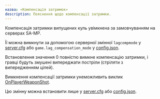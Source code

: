 ```yaml
---
назва: «Компенсація затримок»
description: Пояснення щодо компенсації затримки.
---
```


Компенсація затримки випущених куль увімкнена за замовчуванням на серверах SA-MP.

Її можна вимкнути за допомогою серверної змінної `lagcompmode` у [server.cfg](server.cfg) або `game.lag_compensation_mode` у [config.json](config.json).

Встановлення значення 0 повністю вимкне компенсацію затримки, і гравці будуть змушені випереджати постріли (стріляти з випередженням цілей).

Вимкнення компенсації затримки унеможливить виклик [OnPlayerWeaponShot](../scripting/callbacks/OnPlayerWeaponShot).

Цю змінну можна встановити лише у [server.cfg](server.cfg) або [config.json](config.json).



